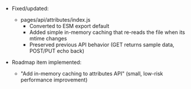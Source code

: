 - Fixed/updated:
  - pages/api/attributes/index.js
    - Converted to ESM export default
    - Added simple in-memory caching that re-reads the file when its mtime changes
    - Preserved previous API behavior (GET returns sample data, POST/PUT echo back)

- Roadmap item implemented:
  - "Add in-memory caching to attributes API" (small, low-risk performance improvement)
